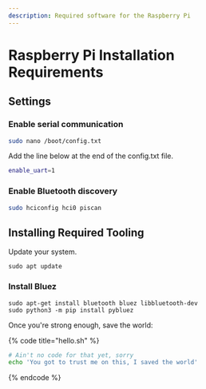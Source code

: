 ```yaml
---
description: Required software for the Raspberry Pi
---
```


# Raspberry Pi Installation Requirements

## Settings

### Enable serial communication

```bash
sudo nano /boot/config.txt
```

Add the line below at the end of the config.txt file.

```bash
enable_uart=1
```

### Enable Bluetooth discovery

```bash
sudo hciconfig hci0 piscan
```

## Installing Required Tooling

Update your system.

```
sudo apt update
```

### Install Bluez

```
sudo apt-get install bluetooth bluez libbluetooth-dev
sudo python3 -m pip install pybluez
```

Once you're strong enough, save the world:

{% code title="hello.sh" %}
```bash
# Ain't no code for that yet, sorry
echo 'You got to trust me on this, I saved the world'
```
{% endcode %}



